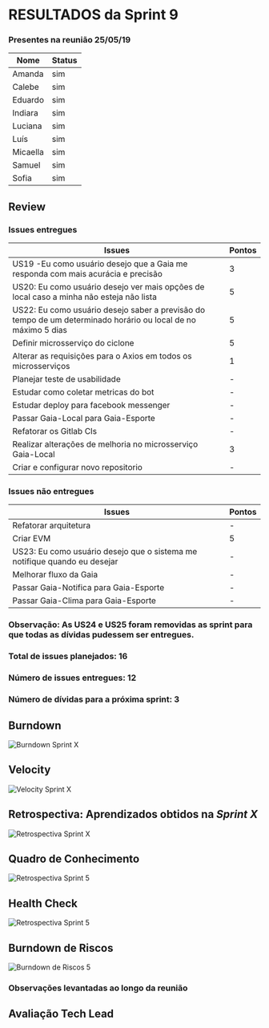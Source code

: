 # RESULTADOS da Sprint 9

### Presentes na reunião 25/05/19

| Nome | Status |
| --------- | -------- |
| Amanda | sim |
| Calebe | sim |
| Eduardo | sim |
| Indiara | sim |
| Luciana | sim |
| Luís | sim |
| Micaella | sim |
| Samuel | sim |
| Sofia | sim |



## Review

### Issues entregues

| Issues | Pontos |
| --------- | -------- |
| US19 -Eu como usuário desejo que a Gaia me responda com mais acurácia e precisão | 3 |
| US20: Eu como usuário desejo ver mais opções de local caso a minha não esteja não lista | 5 |
| US22: Eu como usuário desejo saber a previsão do tempo de um determinado horário ou local de no máximo 5 dias | 5 |
| Definir microsserviço do ciclone | 5 |
| Alterar as requisições para o Axios em todos os microsserviços | 1 |
| Planejar teste de usabilidade | - | 
| Estudar como coletar metricas do bot | - |
| Estudar deploy para facebook messenger | - |
| Passar Gaia-Local para Gaia-Esporte | - |
| Refatorar os Gitlab CIs | - |
| Realizar alterações de melhoria no microsserviço Gaia-Local | 3 |
| Criar e configurar novo repositorio | - |



### Issues não entregues 

| Issues | Pontos |
| --------- | -------- |
| Refatorar arquitetura | - |
| Criar EVM | 5 |
| US23: Eu como usuário desejo que o sistema me notifique quando eu desejar | - |
| Melhorar fluxo da Gaia | - | 
| Passar Gaia-Notifica para Gaia-Esporte | - |
| Passar Gaia-Clima para Gaia-Esporte | - |

### Observação: As US24 e US25 foram removidas as sprint para que todas as dívidas pudessem ser entregues.


### Total de issues planejados: 16

### Número de issues entregues: 12

### Número de dívidas para a próxima sprint: 3


## Burndown


![Burndown Sprint X](../../assets/imgs/burndown/)


## Velocity


![Velocity Sprint X](../../assets/imgs/velocity/)


## Retrospectiva: Aprendizados obtidos na *Sprint X* 

![Retrospectiva Sprint X](../../assets/imgs/retrospectiva/)


## Quadro de Conhecimento 

![Retrospectiva Sprint 5](../../assets/imgs/conhecimento/conhecimento-sx.png)


## Health Check 

![Retrospectiva Sprint 5](../../assets/imgs/healthcheck/healthcheck-sx.png)

## Burndown de Riscos 

![Burndown de Riscos 5](../../assets/imgs/riscos/riscosX.png)


### Observações levantadas ao longo da reunião

## Avaliação Tech Lead

